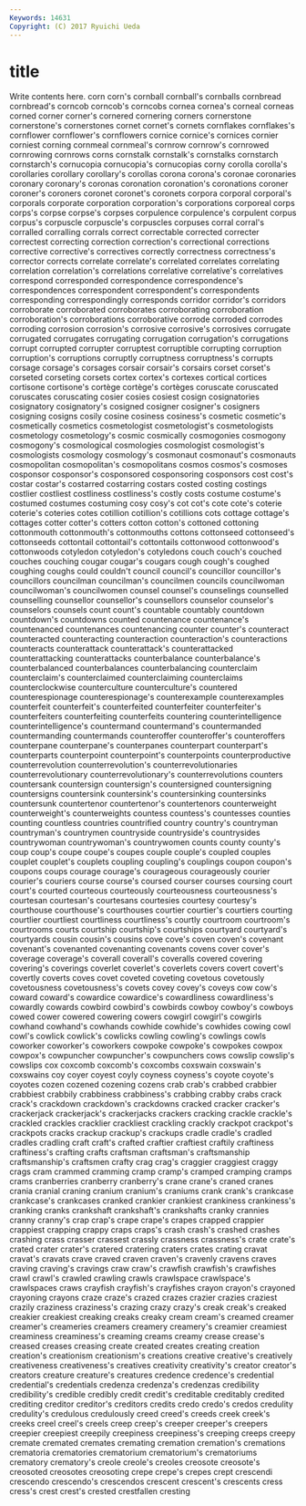 ```yaml
---
Keywords: 14631 
Copyright: (C) 2017 Ryuichi Ueda
---
```


# title

Write contents here.
 corn corn's cornball cornball's cornballs cornbread cornbread's corncob
corncob's corncobs cornea cornea's corneal corneas corned corner corner's cornered
cornering corners cornerstone cornerstone's cornerstones cornet cornet's cornets cornflakes cornflakes's
cornflower cornflower's cornflowers cornice cornice's cornices cornier corniest corning cornmeal
cornmeal's cornrow cornrow's cornrowed cornrowing cornrows corns cornstalk cornstalk's cornstalks
cornstarch cornstarch's cornucopia cornucopia's cornucopias corny corolla corolla's corollaries corollary
corollary's corollas corona corona's coronae coronaries coronary coronary's coronas coronation
coronation's coronations coroner coroner's coroners coronet coronet's coronets corpora corporal
corporal's corporals corporate corporation corporation's corporations corporeal corps corps's corpse
corpse's corpses corpulence corpulence's corpulent corpus corpus's corpuscle corpuscle's corpuscles
corpuses corral corral's corralled corralling corrals correct correctable corrected correcter
correctest correcting correction correction's correctional corrections corrective corrective's correctives correctly
correctness correctness's corrector corrects correlate correlate's correlated correlates correlating correlation
correlation's correlations correlative correlative's correlatives correspond corresponded correspondence correspondence's correspondences
correspondent correspondent's correspondents corresponding correspondingly corresponds corridor corridor's corridors corroborate
corroborated corroborates corroborating corroboration corroboration's corroborations corroborative corrode corroded corrodes
corroding corrosion corrosion's corrosive corrosive's corrosives corrugate corrugated corrugates corrugating
corrugation corrugation's corrugations corrupt corrupted corrupter corruptest corruptible corrupting corruption
corruption's corruptions corruptly corruptness corruptness's corrupts corsage corsage's corsages corsair
corsair's corsairs corset corset's corseted corseting corsets cortex cortex's cortexes
cortical cortices cortisone cortisone's cortège cortège's cortèges coruscate coruscated coruscates
coruscating cosier cosies cosiest cosign cosignatories cosignatory cosignatory's cosigned cosigner
cosigner's cosigners cosigning cosigns cosily cosine cosiness cosiness's cosmetic cosmetic's
cosmetically cosmetics cosmetologist cosmetologist's cosmetologists cosmetology cosmetology's cosmic cosmically cosmogonies
cosmogony cosmogony's cosmological cosmologies cosmologist cosmologist's cosmologists cosmology cosmology's cosmonaut
cosmonaut's cosmonauts cosmopolitan cosmopolitan's cosmopolitans cosmos cosmos's cosmoses cosponsor cosponsor's
cosponsored cosponsoring cosponsors cost cost's costar costar's costarred costarring costars
costed costing costings costlier costliest costliness costliness's costly costs costume
costume's costumed costumes costuming cosy cosy's cot cot's cote cote's
coterie coterie's coteries cotes cotillion cotillion's cotillions cots cottage cottage's
cottages cotter cotter's cotters cotton cotton's cottoned cottoning cottonmouth cottonmouth's
cottonmouths cottons cottonseed cottonseed's cottonseeds cottontail cottontail's cottontails cottonwood cottonwood's
cottonwoods cotyledon cotyledon's cotyledons couch couch's couched couches couching cougar
cougar's cougars cough cough's coughed coughing coughs could couldn't council
council's councillor councillor's councillors councilman councilman's councilmen councils councilwoman councilwoman's
councilwomen counsel counsel's counselings counselled counselling counsellor counsellor's counsellors counselor
counselor's counselors counsels count count's countable countably countdown countdown's countdowns
counted countenance countenance's countenanced countenances countenancing counter counter's counteract counteracted
counteracting counteraction counteraction's counteractions counteracts counterattack counterattack's counterattacked counterattacking counterattacks
counterbalance counterbalance's counterbalanced counterbalances counterbalancing counterclaim counterclaim's counterclaimed counterclaiming counterclaims
counterclockwise counterculture counterculture's countered counterespionage counterespionage's counterexample counterexamples counterfeit counterfeit's
counterfeited counterfeiter counterfeiter's counterfeiters counterfeiting counterfeits countering counterintelligence counterintelligence's countermand
countermand's countermanded countermanding countermands counteroffer counteroffer's counteroffers counterpane counterpane's counterpanes
counterpart counterpart's counterparts counterpoint counterpoint's counterpoints counterproductive counterrevolution counterrevolution's counterrevolutionaries
counterrevolutionary counterrevolutionary's counterrevolutions counters countersank countersign countersign's countersigned countersigning countersigns
countersink countersink's countersinking countersinks countersunk countertenor countertenor's countertenors counterweight counterweight's
counterweights countess countess's countesses counties counting countless countries countrified country
country's countryman countryman's countrymen countryside countryside's countrysides countrywoman countrywoman's countrywomen
counts county county's coup coup's coupe coupe's coupes couple couple's
coupled couples couplet couplet's couplets coupling coupling's couplings coupon coupon's
coupons coups courage courage's courageous courageously courier courier's couriers course
course's coursed courser courses coursing court court's courted courteous courteously
courteousness courteousness's courtesan courtesan's courtesans courtesies courtesy courtesy's courthouse courthouse's
courthouses courtier courtier's courtiers courting courtlier courtliest courtliness courtliness's courtly
courtroom courtroom's courtrooms courts courtship courtship's courtships courtyard courtyard's courtyards
cousin cousin's cousins cove cove's coven coven's covenant covenant's covenanted
covenanting covenants covens cover cover's coverage coverage's coverall coverall's coveralls
covered covering covering's coverings coverlet coverlet's coverlets covers covert covert's
covertly coverts coves covet coveted coveting covetous covetously covetousness covetousness's
covets covey covey's coveys cow cow's coward coward's cowardice cowardice's
cowardliness cowardliness's cowardly cowards cowbird cowbird's cowbirds cowboy cowboy's cowboys
cowed cower cowered cowering cowers cowgirl cowgirl's cowgirls cowhand cowhand's
cowhands cowhide cowhide's cowhides cowing cowl cowl's cowlick cowlick's cowlicks
cowling cowling's cowlings cowls coworker coworker's coworkers cowpoke cowpoke's cowpokes
cowpox cowpox's cowpuncher cowpuncher's cowpunchers cows cowslip cowslip's cowslips cox
coxcomb coxcomb's coxcombs coxswain coxswain's coxswains coy coyer coyest coyly
coyness coyness's coyote coyote's coyotes cozen cozened cozening cozens crab
crab's crabbed crabbier crabbiest crabbily crabbiness crabbiness's crabbing crabby crabs
crack crack's crackdown crackdown's crackdowns cracked cracker cracker's crackerjack crackerjack's
crackerjacks crackers cracking crackle crackle's crackled crackles cracklier crackliest crackling
crackly crackpot crackpot's crackpots cracks crackup crackup's crackups cradle cradle's
cradled cradles cradling craft craft's crafted craftier craftiest craftily craftiness
craftiness's crafting crafts craftsman craftsman's craftsmanship craftsmanship's craftsmen crafty crag
crag's craggier craggiest craggy crags cram crammed cramming cramp cramp's
cramped cramping cramps crams cranberries cranberry cranberry's crane crane's craned
cranes crania cranial craning cranium cranium's craniums crank crank's crankcase
crankcase's crankcases cranked crankier crankiest crankiness crankiness's cranking cranks crankshaft
crankshaft's crankshafts cranky crannies cranny cranny's crap crap's crape crape's
crapes crapped crappier crappiest crapping crappy craps craps's crash crash's
crashed crashes crashing crass crasser crassest crassly crassness crassness's crate
crate's crated crater crater's cratered cratering craters crates crating cravat
cravat's cravats crave craved craven craven's cravenly cravens craves craving
craving's cravings craw craw's crawfish crawfish's crawfishes crawl crawl's crawled
crawling crawls crawlspace crawlspace's crawlspaces craws crayfish crayfish's crayfishes crayon
crayon's crayoned crayoning crayons craze craze's crazed crazes crazier crazies
craziest crazily craziness craziness's crazing crazy crazy's creak creak's creaked
creakier creakiest creaking creaks creaky cream cream's creamed creamer creamer's
creameries creamers creamery creamery's creamier creamiest creaminess creaminess's creaming creams
creamy crease crease's creased creases creasing create created creates creating
creation creation's creationism creationism's creations creative creative's creatively creativeness creativeness's
creatives creativity creativity's creator creator's creators creature creature's creatures credence
credence's credential credential's credentials credenza credenza's credenzas credibility credibility's credible
credibly credit credit's creditable creditably credited crediting creditor creditor's creditors
credits credo credo's credos credulity credulity's credulous credulously creed creed's
creeds creek creek's creeks creel creel's creels creep creep's creeper
creeper's creepers creepier creepiest creepily creepiness creepiness's creeping creeps creepy
cremate cremated cremates cremating cremation cremation's cremations crematoria crematories crematorium
crematorium's crematoriums crematory crematory's creole creole's creoles creosote creosote's creosoted
creosotes creosoting crepe crepe's crepes crept crescendi crescendo crescendo's crescendos
crescent crescent's crescents cress cress's crest crest's crested crestfallen cresting
